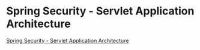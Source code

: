 # Spring Security - Servlet Application Architecture

[Spring Security - Servlet Application Architecture](https://medium.com/taekwon-v/spring-security-servlet-application-architecture-c46c7c5dbaba)